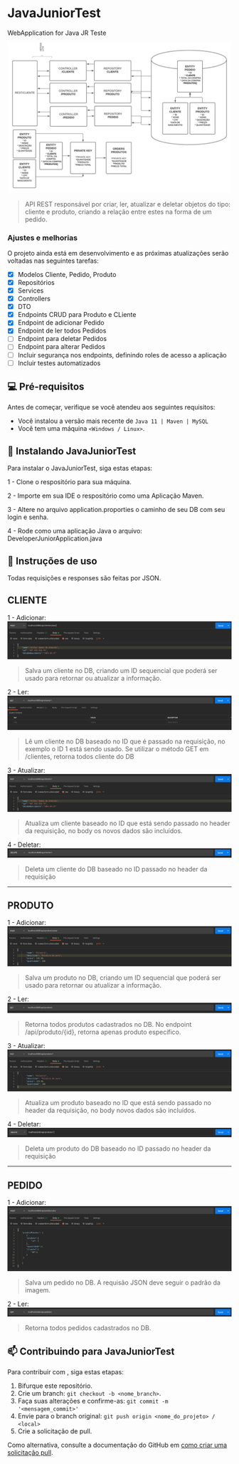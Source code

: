 # JavaJuniorTest
WebApplication for Java JR Teste


<img src="https://github.com/talthur/JavaJuniorTest/blob/master/images/diagram.jpeg" alt="exemplo imagem">

> API REST responsável por criar, ler, atualizar e deletar objetos do tipo: cliente e produto, criando a relação entre estes na forma de um pedido.

### Ajustes e melhorias

O projeto ainda está em desenvolvimento e as próximas atualizações serão voltadas nas seguintes tarefas:

- [x] Modelos Cliente, Pedido, Produto
- [x] Repositórios
- [x] Services
- [x] Controllers
- [x] DTO
- [x] Endpoints CRUD para Produto e CLiente
- [x] Endpoint de adicionar Pedido
- [x] Endpoint de ler todos Pedidos
- [ ] Endpoint para deletar Pedidos
- [ ] Endpoint para alterar Pedidos
- [ ] Incluir segurança nos endpoints, definindo roles de acesso a aplicação
- [ ] Incluir testes automatizados

## 💻 Pré-requisitos

Antes de começar, verifique se você atendeu aos seguintes requisitos:
* Você instalou a versão mais recente de `Java 11 | Maven | MySQL`
* Você tem uma máquina `<Windows / Linux>`. 

## 🚀 Instalando JavaJuniorTest

Para instalar o JavaJuniorTest, siga estas etapas:

1 - Clone o respositório para sua máquina.

2 - Importe em sua IDE o respositório como uma Aplicação Maven.

3 - Altere no arquivo application.proporties o caminho de seu DB com seu login e senha.

4 - Rode como uma aplicação Java o arquivo: DeveloperJuniorApplication.java

## 🚀 Instruções de uso
Todas requisições e responses são feitas por JSON.

CLIENTE
----------------------------------------------------------------------------------------------

1 - Adicionar:
<img src="https://github.com/talthur/JavaJuniorTest/blob/master/images/salva-cliente.png" alt="salva-cliente">
>Salva um cliente no DB, criando um ID sequencial que poderá ser usado para retornar ou atualizar a informação.

2 - Ler:
<img src="https://github.com/talthur/JavaJuniorTest/blob/master/images/get-cliente-by-id.png" alt="le-cliente">
>Lê um cliente no DB baseado no ID que é passado na requisição, no exemplo o ID 1 está sendo usado. Se utilizar o método GET em /clientes, retorna todos cliente do DB

3 - Atualizar:
<img src="https://github.com/talthur/JavaJuniorTest/blob/master/images/atualiza-clientes.png" alt="atualiza-cliente">
>Atualiza um cliente baseado no ID que está sendo passado no header da requisição, no body os novos dados são incluídos.

4 - Deletar:
<img src="https://github.com/talthur/JavaJuniorTest/blob/master/images/deleta-cliente-by-id.png" alt="deleta-cliente">
>Deleta um cliente do DB baseado no ID passado no header da requisição

----------------------------------------------------------------------------------------------
PRODUTO
----------------------------------------------------------------------------------------------
1 - Adicionar:
<img src="https://github.com/talthur/JavaJuniorTest/blob/master/images/salvar-produto.png" alt="salva-produto">
>Salva um produto no DB, criando um ID sequencial que poderá ser usado para retornar ou atualizar a informação.

2 - Ler:
<img src="https://github.com/talthur/JavaJuniorTest/blob/master/images/get-produtos.png" alt="le-produto">
>Retorna todos produtos cadastrados no DB. No endpoint /api/produto/{id}, retorna apenas produto específico.

3 - Atualizar:
<img src="https://github.com/talthur/JavaJuniorTest/blob/master/images/atualiza-produto.png" alt="atualiza-produto">
>Atualiza um produto baseado no ID que está sendo passado no header da requisição, no body novos dados são incluídos.

4 - Deletar:
<img src="https://github.com/talthur/JavaJuniorTest/blob/master/images/deleta-produto-id.png" alt="deleta-cliente">
>Deleta um produto do DB baseado no ID passado no header da requisição
----------------------------------------------------------------------------------------------
PEDIDO
----------------------------------------------------------------------------------------------
1 - Adicionar:
<img src="https://github.com/talthur/JavaJuniorTest/blob/master/images/salvar-pedido.png" alt="salva-pedido">
>Salva um pedido no DB. A requisão JSON deve seguir o padrão da imagem.

2 - Ler:
<img src="https://github.com/talthur/JavaJuniorTest/blob/master/images/get-pedidos.png" alt="le-pedido">
>Retorna todos pedidos cadastrados no DB.                                        

## 📫 Contribuindo para JavaJuniorTest
Para contribuir com <JavaJuniorTest>, siga estas etapas:

1. Bifurque este repositório.
2. Crie um branch: `git checkout -b <nome_branch>`.
3. Faça suas alterações e confirme-as: `git commit -m '<mensagem_commit>'`
4. Envie para o branch original: `git push origin <nome_do_projeto> / <local>`
5. Crie a solicitação de pull.

Como alternativa, consulte a documentação do GitHub em [como criar uma solicitação pull](https://help.github.com/en/github/collaborating-with-issues-and-pull-requests/creating-a-pull-request).

